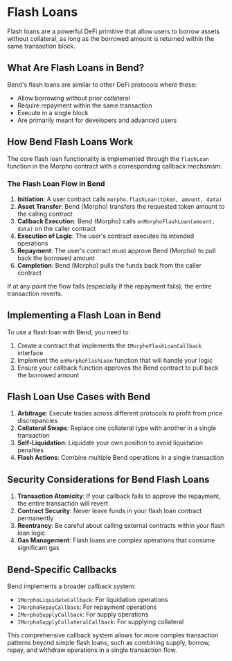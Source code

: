 # Flash Loans

Flash loans are a powerful DeFi primitive that allow users to borrow assets without collateral, as long as the borrowed amount is returned within the same transaction block.

## What Are Flash Loans in Bend?

Bend's flash loans are similar to other DeFi protocols where these:

- Allow borrowing without prior collateral
- Require repayment within the same transaction
- Execute in a single block
- Are primarily meant for developers and advanced users

## How Bend Flash Loans Work

The core flash loan functionality is implemented through the `flashLoan` function in the Morpho contract with a corresponding callback mechanism.

### The Flash Loan Flow in Bend

1. **Initiation**: A user contract calls `morpho.flashLoan(token, amount, data)`
2. **Asset Transfer**: Bend (Morpho) transfers the requested token amount to the calling contract
3. **Callback Execution**: Bend (Morpho) calls `onMorphoFlashLoan(amount, data)` on the caller contract
4. **Execution of Logic**: The user's contract executes its intended operations
5. **Repayment**: The user's contract must approve Bend (Morpho) to pull back the borrowed amount
6. **Completion**: Bend (Morpho) pulls the funds back from the caller contract

If at any point the flow fails (especially if the repayment fails), the entire transaction reverts.

## Implementing a Flash Loan in Bend

To use a flash loan with Bend, you need to:

1. Create a contract that implements the `IMorphoFlashLoanCallback` interface
2. Implement the `onMorphoFlashLoan` function that will handle your logic
3. Ensure your callback function approves the Bend contract to pull back the borrowed amount

## Flash Loan Use Cases with Bend

1. **Arbitrage**: Execute trades across different protocols to profit from price discrepancies
2. **Collateral Swaps**: Replace one collateral type with another in a single transaction
3. **Self-Liquidation**: Liquidate your own position to avoid liquidation penalties
4. **Flash Actions**: Combine multiple Bend operations in a single transaction

## Security Considerations for Bend Flash Loans

1. **Transaction Atomicity**: If your callback fails to approve the repayment, the entire transaction will revert
2. **Contract Security**: Never leave funds in your flash loan contract permanently
3. **Reentrancy**: Be careful about calling external contracts within your flash loan logic
4. **Gas Management**: Flash loans are complex operations that consume significant gas

## Bend-Specific Callbacks

Bend implements a broader callback system:

- `IMorphoLiquidateCallback`: For liquidation operations
- `IMorphoRepayCallback`: For repayment operations
- `IMorphoSupplyCallback`: For supply operations
- `IMorphoSupplyCollateralCallback`: For supplying collateral

This comprehensive callback system allows for more complex transaction patterns beyond simple flash loans, such as combining supply, borrow, repay, and withdraw operations in a single transaction flow.
